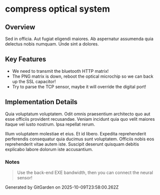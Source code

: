 # compress optical system

## Overview
Sed in officia. Aut fugiat eligendi maiores. Ab aspernatur assumenda quia delectus nobis numquam. Unde sint a dolores.

## Key Features
- We need to transmit the bluetooth HTTP matrix!
- The PNG matrix is down, reboot the optical microchip so we can back up the SSL capacitor!
- Try to parse the TCP sensor, maybe it will override the digital port!

## Implementation Details
Quia voluptatum voluptatem. Odit omnis praesentium architecto quo aut esse officiis provident recusandae. Veniam incidunt quia quo velit maiores itaque vel iusto nostrum. Ipsa repellat rerum.
 Illum voluptatem molestiae et eius. Et id libero. Expedita reprehenderit perferendis consequatur quia ducimus sunt voluptatem. Officiis nobis eos reprehenderit vitae autem iste. Suscipit deserunt quisquam debitis explicabo labore dolorum iste accusantium.

### Notes
> Use the back-end EXE bandwidth, then you can connect the neural sensor!

Generated by GitGarden on 2025-10-09T23:58:00.262Z